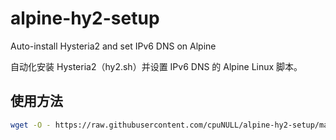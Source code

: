 # alpine-hy2-setup
Auto-install Hysteria2 and set IPv6 DNS on Alpine

自动化安装 Hysteria2（hy2.sh）并设置 IPv6 DNS 的 Alpine Linux 脚本。

## 使用方法
```sh
wget -O - https://raw.githubusercontent.com/cpuNULL/alpine-hy2-setup/main/setup.sh | sh
